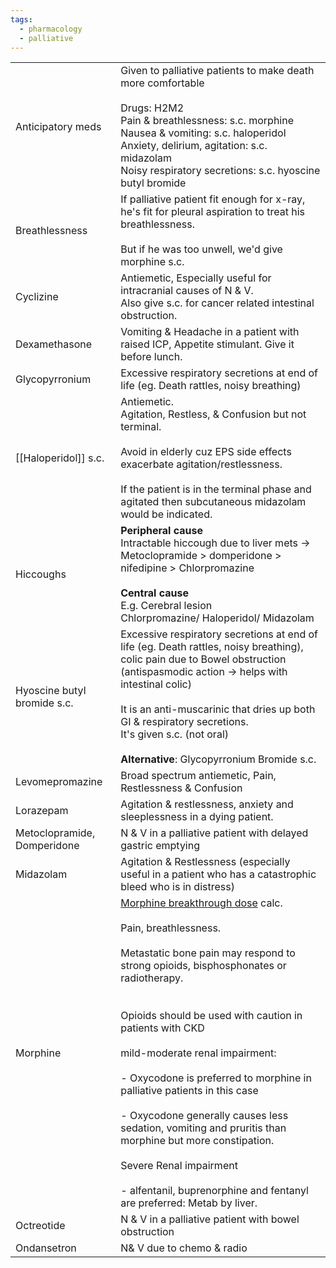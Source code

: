 ```yaml
---
tags:
  - pharmacology
  - palliative
---
```

|                             |                                                                                                                                                                                                                                                                                                                                                                                                                                                                                                                                                                                                                                                                                                                                                                                                                                                                               |
| --------------------------- | ----------------------------------------------------------------------------------------------------------------------------------------------------------------------------------------------------------------------------------------------------------------------------------------------------------------------------------------------------------------------------------------------------------------------------------------------------------------------------------------------------------------------------------------------------------------------------------------------------------------------------------------------------------------------------------------------------------------------------------------------------------------------------------------------------------------------------------------------------------------------------- |
| Anticipatory meds           | Given to palliative patients to make death more comfortable<br><br>Drugs: H2M2<br>Pain & breathlessness: s.c. morphine<br>Nausea & vomiting: s.c. haloperidol<br>Anxiety, delirium, agitation: s.c. midazolam<br>Noisy respiratory secretions: s.c. hyoscine butyl bromide                                                                                                                                                                                                                                                                                                                                                                                                                                                                                                                                                                                                    |
| Breathlessness              | If palliative patient fit enough for x-ray, he's fit for pleural aspiration to treat his breathlessness.<br><br>But if he was too unwell, we'd give morphine s.c.                                                                                                                                                                                                                                                                                                                                                                                                                                                                                                                                                                                                                                                                                                             |
| Cyclizine                   | Antiemetic, Especially useful for intracranial causes of N & V.  <br>Also give s.c. for cancer related intestinal obstruction.                                                                                                                                                                                                                                                                                                                                                                                                                                                                                                                                                                                                                                                                                                                                                |
| Dexamethasone               | Vomiting & Headache in a patient with raised ICP, Appetite stimulant. Give it before lunch.                                                                                                                                                                                                                                                                                                                                                                                                                                                                                                                                                                                                                                                                                                                                                                                   |
| Glycopyrronium              | Excessive respiratory secretions at end of life (eg. Death rattles, noisy breathing)                                                                                                                                                                                                                                                                                                                                                                                                                                                                                                                                                                                                                                                                                                                                                                                          |
| [[Haloperidol]] s.c.        | Antiemetic.<br>Agitation, Restless, & Confusion but not terminal. <br><br>Avoid in elderly cuz EPS side effects exacerbate agitation/restlessness.<br><br>If the patient is in the terminal phase and agitated then subcutaneous midazolam would be indicated.                                                                                                                                                                                                                                                                                                                                                                                                                                                                                                                                                                                                                |
| Hiccoughs                   | **Peripheral cause**<br>Intractable hiccough due to liver mets -> Metoclopramide > domperidone > nifedipine > Chlorpromazine  <br><br>**Central cause**<br>E.g. Cerebral lesion<br>Chlorpromazine/ Haloperidol/ Midazolam                                                                                                                                                                                                                                                                                                                                                                                                                                                                                                                                                                                                                                                     |
| Hyoscine butyl bromide s.c. | Excessive respiratory secretions at end of life (eg. Death rattles, noisy breathing), colic pain due to Bowel obstruction (antispasmodic action -> helps with intestinal colic)<br><br>It is an anti-muscarinic that dries up both GI & respiratory secretions.<br>It's given s.c. (not oral)<br><br>**Alternative**: Glycopyrronium Bromide s.c.                                                                                                                                                                                                                                                                                                                                                                                                                                                                                                                             |
| Levomepromazine             | Broad spectrum antiemetic, Pain, Restlessness & Confusion                                                                                                                                                                                                                                                                                                                                                                                                                                                                                                                                                                                                                                                                                                                                                                                                                     |
| Lorazepam                   | Agitation & restlessness, anxiety and sleeplessness in a dying patient.                                                                                                                                                                                                                                                                                                                                                                                                                                                                                                                                                                                                                                                                                                                                                                                                       |
| Metoclopramide, Domperidone | N & V in a palliative patient with delayed gastric emptying                                                                                                                                                                                                                                                                                                                                                                                                                                                                                                                                                                                                                                                                                                                                                                                                                   |
| Midazolam                   | Agitation & Restlessness (especially useful in a patient who has a catastrophic bleed who is in distress)                                                                                                                                                                                                                                                                                                                                                                                                                                                                                                                                                                                                                                                                                                                                                                     |
| Morphine                    | [Morphine breakthrough dose](onenote:#Oncology,%20Palliative&section-id={210C3954-BE8B-A24C-8E7F-F1B991349700}&page-id={81C7E54F-9732-413D-A8E7-F4440AEA7CBE}&object-id={22DC5D0C-1761-4B20-9206-9001E0E76FB2}&63&base-path=https://d.docs.live.net/450c0e1b0b9c7922/Documents/Onenote/MBBS/PLAB%201%20+%20MSRA.one) calc.<br><br>Pain, breathlessness.<br><br>Metastatic bone pain may respond to strong opioids, bisphosphonates or radiotherapy.  <br> <br><br>Opioids should be used with caution in patients with CKD<br><br>mild-moderate renal impairment:<br><br>- Oxycodone is preferred to morphine in palliative patients in this case<br><br>- Oxycodone generally causes less sedation, vomiting and pruritis than morphine but more constipation.<br><br>Severe Renal impairment<br><br>- alfentanil, buprenorphine and fentanyl are preferred: Metab by liver. |
| Octreotide                  | N & V in a palliative patient with bowel obstruction                                                                                                                                                                                                                                                                                                                                                                                                                                                                                                                                                                                                                                                                                                                                                                                                                          |
| Ondansetron                 | N& V due to chemo & radio                                                                                                                                                                                                                                                                                                                                                                                                                                                                                                                                                                                                                                                                                                                                                                                                                                                     |